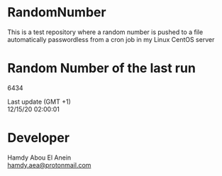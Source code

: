 # RandomNumber    
This is a test repository where a random number is pushed to a file automatically passwordless from a cron job in my Linux CentOS server    
# Random Number of the last run   
6434
      
Last update (GMT +1)    
12/15/20 02:00:01
# Developer    
Hamdy Abou El Anein   
hamdy.aea@protonmail.com
